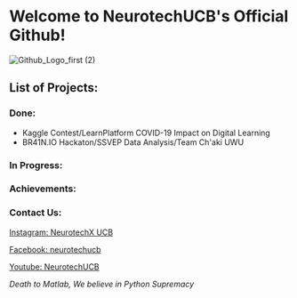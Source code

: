 # Welcome to NeurotechUCB's Official Github!

![Github_Logo_first (2)](https://user-images.githubusercontent.com/41300679/138175372-926118c3-c6b3-451e-90af-d7f2314f38cd.gif)

## List of Projects:
### Done:
- Kaggle Contest/LearnPlatform COVID-19 Impact on Digital Learning
- BR41N.IO Hackaton/SSVEP Data Analysis/Team Ch'aki UWU

### In Progress:

### Achievements:

### Contact Us:
[Instagram: NeurotechX UCB](https://www.facebook.com/ntxucb) 

[Facebook: neurotechucb](https://www.instagram.com/neurotechucb/)

[Youtube: NeurotechUCB](https://www.youtube.com/channel/UCCg2IzkjD42ztbj930w8_kQ)

*Death to Matlab, We believe in Python Supremacy*
<!--
**ntxucb/ntxucb** is a ✨ _special_ ✨ repository because its `README.md` (this file) appears on your GitHub profile.

Here are some ideas to get you started:

- 🔭 I’m currently working on ...
- 🌱 I’m currently learning ...
- 👯 I’m looking to collaborate on ...
- 🤔 I’m looking for help with ...
- 💬 Ask me about ...
- 📫 How to reach me: ...
- ⚡ Fun fact: ...
-->
